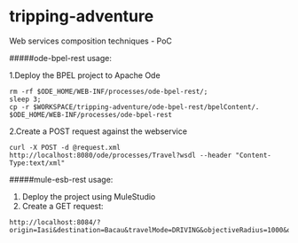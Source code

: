 tripping-adventure
==================

Web services composition techniques - PoC

#####ode-bpel-rest usage:

1.Deploy the BPEL project to Apache Ode
```
rm -rf $ODE_HOME/WEB-INF/processes/ode-bpel-rest/;
sleep 3; 
cp -r $WORKSPACE/tripping-adventure/ode-bpel-rest/bpelContent/. $ODE_HOME/WEB-INF/processes/ode-bpel-rest
```
2.Create a POST request against the webservice
```
curl -X POST -d @request.xml http://localhost:8080/ode/processes/Travel?wsdl --header "Content-Type:text/xml"
```
#####mule-esb-rest usage:

1. Deploy the project using MuleStudio
2. Create a GET request: 
```
http://localhost:8084/?origin=Iasi&destination=Bacau&travelMode=DRIVING&objectiveRadius=1000&objectiveTypes=food&forecastUnits=metric&forecastDays=3&images=3
```
